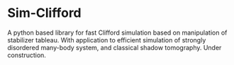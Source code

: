 # Sim-Clifford
A python based library for fast Clifford simulation based on manipulation of stabilizer tableau. 
With application to efficient simulation of strongly disordered many-body system, and classical shadow tomography. 
Under construction.
